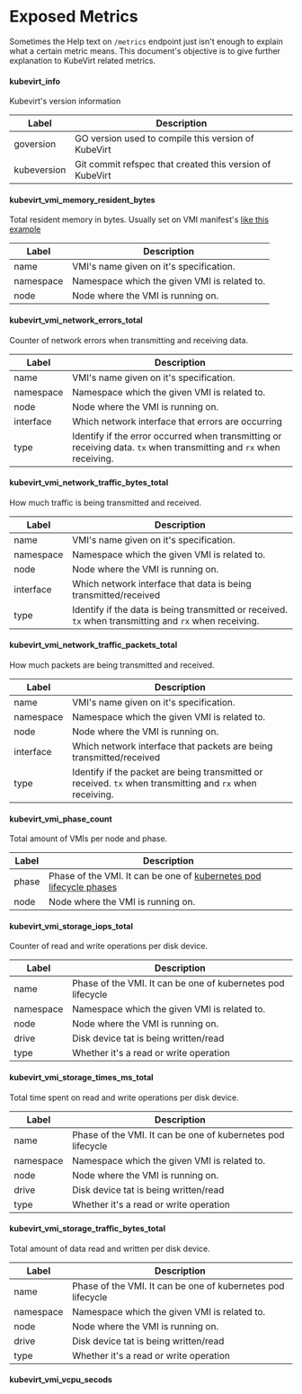# Exposed Metrics

Sometimes the Help text on `/metrics` endpoint just isn't enough to explain what a certain metric means. This document's objective is to give further explanation to KubeVirt related metrics.

#### kubevirt_info

Kubevirt's version information

| Label       	| Description                                              	|
|-------------	|----------------------------------------------------------	|
| goversion   	| GO version used to compile this version of KubeVirt      	|
| kubeversion 	| Git commit refspec that created this version of KubeVirt 	|

#### kubevirt_vmi_memory_resident_bytes

Total resident memory in bytes. Usually set on VMI manifest's [like this example](../examples/vmi-ephemeral.yaml#L8-19)

| Label     	| Description                                                                                                                                	|
|-----------	|--------------------------------------------------------------------------------------------------------------------------------------------	|
| name      	| VMI's name given on it's specification.                                                                                                    	|
| namespace 	| Namespace which the given VMI is related to.                                                                                               	|
| node      	| Node where the VMI is running on.                                                                                                          	|

#### kubevirt_vmi_network_errors_total

Counter of network errors when transmitting and receiving data.

| Label     	| Description                                                                                                                                	|
|-----------	|--------------------------------------------------------------------------------------------------------------------------------------------	|
| name      	| VMI's name given on it's specification.                                                                                                    	|
| namespace 	| Namespace which the given VMI is related to.                                                                                               	|
| node      	| Node where the VMI is running on.                                                                                                          	|
| interface 	| Which network interface that errors are occurring                                                                                          	|
| type      	| Identify if the error occurred when transmitting or receiving data. `tx` when transmitting and `rx` when receiving.                        	|

#### kubevirt_vmi_network_traffic_bytes_total

How much traffic is being transmitted and received.

| Label     	| Description                                                                                                                                	|
|-----------	|--------------------------------------------------------------------------------------------------------------------------------------------	|
| name      	| VMI's name given on it's specification.                                                                                                    	|
| namespace 	| Namespace which the given VMI is related to.                                                                                               	|
| node      	| Node where the VMI is running on.                                                                                                          	|
| interface 	| Which network interface that data is being transmitted/received                                                                            	|
| type      	| Identify if the data is being transmitted or received. `tx` when transmitting and `rx` when receiving.                                     	|

#### kubevirt_vmi_network_traffic_packets_total

How much packets are being transmitted and received.

| Label     	| Description                                                                                                                                	|
|-----------	|--------------------------------------------------------------------------------------------------------------------------------------------	|
| name      	| VMI's name given on it's specification.                                                                                                    	|
| namespace 	| Namespace which the given VMI is related to.                                                                                               	|
| node      	| Node where the VMI is running on.                                                                                                          	|
| interface 	| Which network interface that packets are being transmitted/received                                                                            	|
| type      	| Identify if the packet are being transmitted or received. `tx` when transmitting and `rx` when receiving.                                     	|

#### kubevirt_vmi_phase_count

Total amount of VMIs per node and phase.

| Label 	| Description                                                 	|
|-------	|-------------------------------------------------------------	|
| phase 	| Phase of the VMI. It can be one of [kubernetes pod lifecycle phases](https://kubernetes.io/docs/concepts/workloads/pods/pod-lifecycle/) 	|
| node  	| Node where the VMI is running on.                           	|

#### kubevirt_vmi_storage_iops_total

Counter of read and write operations per disk device.

| Label     	| Description                                                 	|
|-----------	|-------------------------------------------------------------	|
| name      	| Phase of the VMI. It can be one of kubernetes pod lifecycle 	|
| namespace 	| Namespace which the given VMI is related to.                	|
| node      	| Node where the VMI is running on.                           	|
| drive     	| Disk device tat is being written/read                       	|
| type      	| Whether it's a read or write operation                      	|

#### kubevirt_vmi_storage_times_ms_total

Total time spent on read and write operations per disk device.

| Label     	| Description                                                 	|
|-----------	|-------------------------------------------------------------	|
| name      	| Phase of the VMI. It can be one of kubernetes pod lifecycle 	|
| namespace 	| Namespace which the given VMI is related to.                	|
| node      	| Node where the VMI is running on.                           	|
| drive     	| Disk device tat is being written/read                       	|
| type      	| Whether it's a read or write operation                      	|

#### kubevirt_vmi_storage_traffic_bytes_total

Total amount of data read and written per disk device.

| Label     	| Description                                                 	|
|-----------	|-------------------------------------------------------------	|
| name      	| Phase of the VMI. It can be one of kubernetes pod lifecycle 	|
| namespace 	| Namespace which the given VMI is related to.                	|
| node      	| Node where the VMI is running on.                           	|
| drive     	| Disk device tat is being written/read                       	|
| type      	| Whether it's a read or write operation                      	|

#### kubevirt_vmi_vcpu_secods

